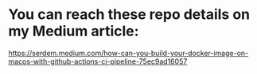 # You can reach these repo details on my Medium article:

https://serdem.medium.com/how-can-you-build-your-docker-image-on-macos-with-github-actions-ci-pipeline-75ec9ad16057
